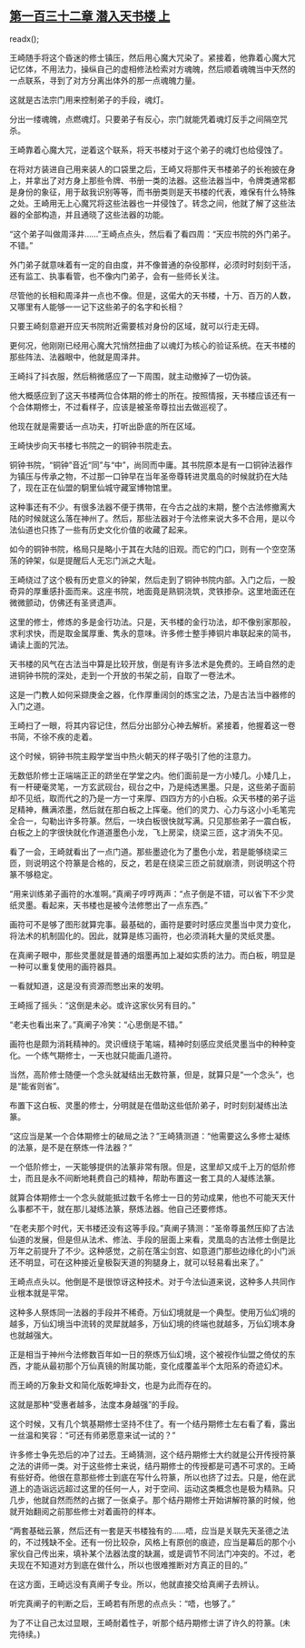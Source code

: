## [第一百三十二章 潜入天书楼 上](https://www.xxbiquge.com/11_11207/9093999.html)
readx();

  王崎随手将这个昏迷的修士镇压，然后用心魔大咒染了。紧接着，他靠着心魔大咒记忆体，不用法力，操纵自己的虚相修法检索对方魂魄，然后顺着魂魄当中天然的一点联系，寻到了对方分离出体外的那一点魂魄力量。

  这就是古法宗门用来控制弟子的手段，魂灯。

  分出一缕魂魄，点燃魂灯。只要弟子有反心，宗门就能凭着魂灯反手之间隔空咒杀。

  王崎靠着心魔大咒，逆着这个联系，将天书楼对于这个弟子的魂灯也给侵蚀了。

  在将对方装进自己用来装人的口袋里之后，王崎又将那件天书楼弟子的长袍披在身上，并拿出了对方身上那些令牌、书册一类的法器。这些法器当中，令牌类通常都是身份的象征，用于敌我识别等等，而书册类则是天书楼的代表，难保有什么特殊之处。王崎用无上心魔咒将这些法器也一并侵蚀了。转念之间，他就了解了这些法器的全部构造，并且通晓了这些法器的功能。

  “这个弟子叫做周泽井……”王崎点点头，然后看了看四周：“天应书院的外门弟子。不错。”

  外门弟子就意味着有一定的自由度，并不像普通的杂役那样，必须时时刻刻干活，还有监工、执事看管，也不像内门弟子，会有一些师长关注。

  尽管他的长相和周泽井一点也不像。但是，这偌大的天书楼，十万、百万的人数，又哪里有人能够一一记下这些弟子的名字和长相？

  只要王崎刻意避开应天书院附近需要核对身份的区域，就可以行走无碍。

  更何况，他刚刚已经用心魔大咒悄然扭曲了以魂灯为核心的验证系统。在天书楼的那些阵法、法器眼中，他就是周泽井。

  王崎抖了抖衣服，然后稍微感应了一下周围，就主动撤掉了一切伪装。

  他大概感应到了这天书楼两位合体期的修士的所在。按照情报，天书楼应该还有一个合体期修士，不过看样子，应该是被圣帝尊拉出去做巡视了。

  他现在就是需要话一点功夫，打听出卧底的所在区域。

  王崎快步向天书楼七书院之一的铜钟书院走去。

  铜钟书院，“铜钟”音近“同”与“中”，尚同而中庸。其书院原本是有一口铜钟法器作为镇压与传承之物，不过那一口钟早在当年圣帝尊转进灵凰岛的时候就扔在大陆了，现在正在仙盟的駉里仙城守藏室博物馆里。

  这种事还有不少。有很多法器不便于携带，在今古之战的末期，整个古法修撤离大陆的时候就这么落在神州了。然后，那些法器对于今法修来说大多不合用，是以今法仙道也只拣了一些有历史文化价值的收藏了起来。

  如今的铜钟书院，格局只是略小于其在大陆的旧观。而它的门口，则有一个空空荡荡的钟架，似是提醒后人无忘门派之大耻。

  王崎绕过了这个极有历史意义的钟架，然后走到了铜钟书院内部。入门之后，一股奇异的厚重感扑面而来。这座书院，地面竟是熟铜浇筑，灵铁掺杂。这里地面还在微微颤动，仿佛还有圣贤遗声。

  这里的修士，修炼的多是金行功法。只是，天书楼的金行功法，却不像别家那般，求利求快，而是取金属厚重、隽永的意味。许多修士整手捧铜片串联起来的简书，诵读上面的咒法。

  天书楼的风气在古法当中算是比较开放，倒是有许多法术是免费的。王崎自然的走进铜钟书院的深处，走到一个开放的书架之前，自取了一卷法术。

  这是一门教人如何采撷庚金之器，化作厚重阔剑的炼宝之法，乃是古法当中器修的入门之道。

  王崎扫了一眼，将其内容记住，然后分出部分心神去解析。紧接着，他握着这一卷书简，不徐不疾的走着。

  这个时候，铜钟书院主殿学堂当中热火朝天的样子吸引了他的注意力。

  无数低阶修士正端端正正的跻坐在学堂之内。他们面前是一方小矮几。小矮几上，有一杆硬毫灵笔，一方玄武砚台，砚台之中，乃是纯透黑墨。只是，这些弟子面前却不见纸，取而代之的乃是一方一寸来厚、四四方方的小白板。众天书楼的弟子运足精神，蘸满浓墨，然后就在那白板之上挥毫。他们的灵力、心力与这小小毛笔完全合一，勾勒出许多符篆。然后，一块白板很快就写满。只见那些弟子一震白板，白板之上的字很快就化作道道墨色小龙，飞上房梁，绕梁三匝，这才消失不见。

  看了一会，王崎就看出了一点门道。那些墨迹化为了墨色小龙，若是能够绕梁三匝，则说明这个符篆是合格的，反之，若是在绕梁三匝之前就崩溃，则说明这个符篆不够稳定。

  “用来训练弟子画符的水准啊。”真阐子哼哼两声：“点子倒是不错，可以省下不少灵纸灵墨。看起来，天书楼也是被今法修憋出了一点东西。”

  画符可不是够了图形就算完事。最基础的，画符是要时时感应灵墨当中灵力变化，将法术的机制固化的。因此，就算是练习画符，也必须消耗大量的灵纸灵墨。

  在真阐子眼中，那些灵墨就是普通的烟墨再加上凝如实质的法力。而白板，明显是一种可以重复使用的画符器具。

  一看就知道，这是没有资源而憋出来的发明。

  王崎摇了摇头：“这倒是未必。或许这家伙另有目的。”

  “老夫也看出来了。”真阐子冷笑：“心思倒是不错。”

  画符也是颇为消耗精神的。灵识缠绕于笔端，精神时刻感应灵纸灵墨当中的种种变化。一个练气期修士，一天也就只能画几道符。

  当然，高阶修士随便一个念头就凝结出无数符篆，但是，就算只是“一个念头”，也是“能省则省”。

  布置下这白板、灵墨的修士，分明就是在借助这些低阶弟子，时时刻刻凝练出法篆。

  “这应当是某一个合体期修士的破局之法？”王崎猜测道：“他需要这么多修士凝练的法篆，是不是在祭炼一件法器？”

  一个低阶修士，一天能够提供的法篆非常有限。但是，这里却又成千上万的低阶修士，而且是永不间断地耗费自己的精神，帮助布置这一套工具的人凝练法篆。

  就算合体期修士一个念头就能抵过数千名修士一日的劳动成果，他也不可能天天什么事都不干，就在那儿凝练法篆，祭炼法器。他自己还要修炼。

  “在老夫那个时代，天书楼还没有这等手段。”真阐子猜测：“圣帝尊虽然压抑了古法仙道的发展，但是但从法术、修法、手段的层面上来看，灵凰岛的古法修士倒是比万年之前提升了不少。这种感觉，之前在落尘剑宫、如意道门那些边缘化的小门派还不明显，可在这种接近皇极裂天道的狗腿身上，就可以轻易看出来了。”

  王崎点点头以。他倒是不是很惊讶这种技术。对于今法仙道来说，这种多人共同作业根本就是平常。

  这种多人祭炼同一法器的手段并不稀奇。万仙幻境就是一个典型。使用万仙幻境的越多，万仙幻境当中流转的灵犀就越多，万仙幻境的终端也就越多，万仙幻境本身也就越强大。

  正是相当于神州今法修数百年如一日的祭炼万仙幻境，这个被视作仙盟之倚仗的东西，才能从最初那个万仙真镜的附属功能，变化成覆盖半个太阳系的奇迹幻术。

  而王崎的万象卦文和简化版乾坤卦文，也是为此而存在的。

  这就是那种“受惠者越多，法度本身越强”的手段。

  这个时候，又有几个筑基期修士坚持不住了。有一个结丹期修士左右看了看，露出一丝温和笑容：“可还有师弟愿意来试一试的？”

  许多修士争先恐后的冲了过去。王崎猜测，这个结丹期修士大约就是公开传授符篆之法的讲师一类。对于这些修士来说，结丹期修士的传授都是可遇不可求的。王崎有些好奇。他很在意那些修士到底在写什么符篆，所以也挤了过去。只是，他在武道上的造诣远远超过这里的任何一人，对于空间、运动这类概念也是极为精熟。只几步，他就自然而然的占据了一张桌子。那个结丹期修士开始讲解符篆的时候，他就开始翻阅之前那些修士对着画符的样本。

  “两套基础云篆，然后还有一套是天书楼独有的……唔，应当是关联先天圣德之法的，不过残缺不全。还有一份比较杂，风格上有原创的痕迹，应当是幕后的那个小家伙自己传出来，填补某个法器法度的缺漏，或是调节不同法门冲突的。不过，老夫现在不知道对方到底在做什么，所以也很难推断对方真正的目的。”

  在这方面，王崎远没有真阐子专业。所以，他就直接交给真阐子去辨认。

  听完真阐子的判断之后，王崎若有所思的点点头：“唔，也够了。”

  为了不让自己太过显眼，王崎耐着性子，听那个结丹期修士讲了许久的符篆。(未完待续。)
